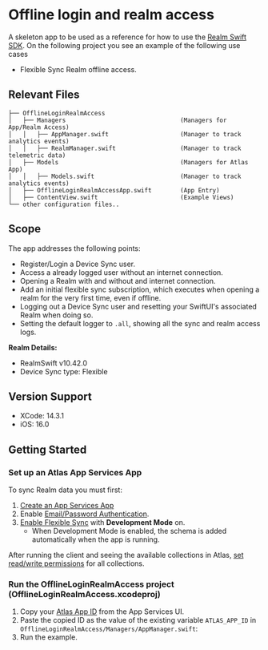# Offline login and realm access

A skeleton app to be used as a reference for how to use the [Realm Swift SDK](https://www.mongodb.com/docs/realm/sdk/swift/).
On the following project you see an example of the following use cases
* Flexible Sync Realm offline access.

## Relevant Files

```
├── OfflineLoginRealmAccess
│   ├── Managers                                (Managers for App/Realm Access)
│   │   ├── AppManager.swift                    (Manager to track analytics events)
│   │   ├── RealmManager.swift                  (Manager to track telemetric data)
│   ├── Models                                  (Managers for Atlas App)
│   │   ├── Models.swift                        (Manager to track analytics events)
│   ├── OfflineLoginRealmAccessApp.swift        (App Entry)
│   ├── ContentView.swift                       (Example Views)
└── other configuration files..
```

## Scope

The app addresses the following points:
* Register/Login a Device Sync user.
* Access a already logged user without an internet connection.
* Opening a Realm with and without and internet connection.
* Add an initial flexible sync subscription, which executes when opening a 
  realm for the very first time, even if offline.
* Logging out a Device Sync user and resetting your SwiftUI's associated Realm 
  when doing so.
* Setting the default logger to `.all`, showing all the sync and realm access logs.

**Realm Details:**
* RealmSwift v10.42.0
* Device Sync type: Flexible

## Version Support

* XCode: 14.3.1
* iOS: 16.0

## Getting Started

### Set up an Atlas App Services App

To sync Realm data you must first:

1. [Create an App Services App](https://www.mongodb.com/docs/atlas/app-services/manage-apps/create/create-with-ui/)
2. Enable [Email/Password Authentication](https://www.mongodb.com/docs/atlas/app-services/authentication/email-password/#std-label-email-password-authentication).
3. [Enable Flexible Sync](https://www.mongodb.com/docs/atlas/app-services/sync/configure/enable-sync/) with **Development Mode** on.
    * When Development Mode is enabled, the schema is added automatically when the 
      app is running.

After running the client and seeing the available collections in Atlas, [set read/write permissions](https://www.mongodb.com/docs/atlas/app-services/rules/roles/#with-device-sync) for all collections.

### Run the OfflineLoginRealmAccess project (OfflineLoginRealmAccess.xcodeproj)

1. Copy your [Atlas App ID](https://www.mongodb.com/docs/atlas/app-services/reference/find-your-project-or-app-id/#std-label-find-your-app-id) from the App Services UI.
2. Paste the copied ID as the value of the existing variable `ATLAS_APP_ID` in `OfflineLoginRealmAccess/Managers/AppManager.swift`:
3. Run the example.

